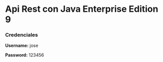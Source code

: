 # Api Rest con Java Enterprise Edition 9

### Credenciales

**Username:** jose

**Password:** 123456

